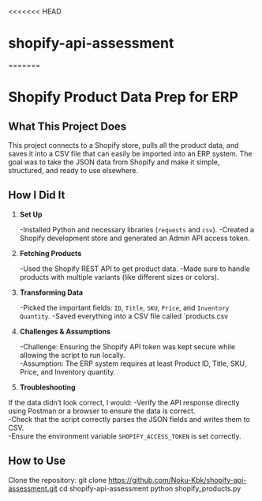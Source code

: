 <<<<<<< HEAD
# shopify-api-assessment
=======
# Shopify Product Data Prep for ERP

## What This Project Does
This project connects to a Shopify store, pulls all the product data, and saves it into a CSV file that can easily be imported into an ERP system. The goal was to take the JSON data from Shopify and make it simple, structured, and ready to use elsewhere.

## How I Did It
1. **Set Up**
   
   -Installed Python and necessary libraries (`requests` and `csv`).
   -Created a Shopify development store and generated an Admin API access token.

3. **Fetching Products**
   
   -Used the Shopify REST API to get product data.
   -Made sure to handle products with multiple variants (like different sizes or colors).

4. **Transforming Data**
   
   -Picked the important fields: `ID`, `Title`, `SKU`, `Price`, and `Inventory Quantity`.
   -Saved everything into a CSV file called `products.csv
   
6. **Challenges & Assumptions**
   
   -Challenge: Ensuring the Shopify API token was kept secure while allowing the script to run locally.  
   -Assumption: The ERP system requires at least Product ID, Title, SKU, Price, and Inventory quantity.

8. **Troubleshooting**
   
If the data didn’t look correct, I would:
   -Verify the API response directly using Postman or a browser to ensure the data is correct.  
   -Check that the script correctly parses the JSON fields and writes them to CSV.  
   -Ensure the environment variable `SHOPIFY_ACCESS_TOKEN` is set correctly.  
   

## How to Use
Clone the repository:
git clone https://github.com/Noku-Kbk/shopify-api-assessment.git
cd shopify-api-assessment
python shopify_products.py

